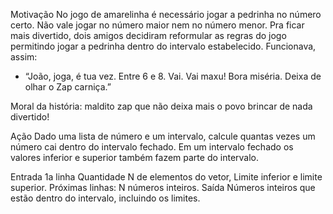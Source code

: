 Motivação
No jogo de amarelinha é necessário jogar a pedrinha no número certo. Não vale jogar no número maior nem no número menor. Pra ficar mais divertido, dois amigos decidiram reformular as regras do jogo permitindo jogar a pedrinha dentro do intervalo estabelecido. Funcionava, assim:

- “João, joga, é tua vez. Entre 6 e 8. Vai. Vai maxu! Bora miséria. Deixa de olhar o Zap carniça.”

Moral da história: maldito zap que não deixa mais o povo brincar de nada divertido!

Ação
Dado uma lista de número e um intervalo, calcule quantas vezes um número cai dentro do intervalo fechado. Em um intervalo fechado os valores inferior e superior também fazem parte do intervalo.

Entrada
1a linha Quantidade N de elementos do vetor, Limite inferior e limite superior.
Próximas linhas: N números inteiros.
Saída
Números inteiros que estão dentro do intervalo, incluindo os limites.